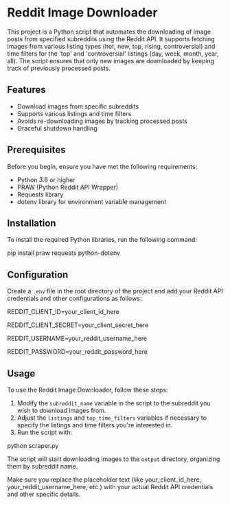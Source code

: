 # Reddit Image Downloader

This project is a Python script that automates the downloading of image posts from specified subreddits using the Reddit API. It supports fetching images from various listing types (hot, new, top, rising, controversial) and time filters for the 'top' and 'controversial' listings (day, week, month, year, all). The script ensures that only new images are downloaded by keeping track of previously processed posts.

## Features

- Download images from specific subreddits
- Supports various listings and time filters
- Avoids re-downloading images by tracking processed posts
- Graceful shutdown handling

## Prerequisites

Before you begin, ensure you have met the following requirements:

- Python 3.6 or higher
- PRAW (Python Reddit API Wrapper)
- Requests library
- dotenv library for environment variable management

## Installation

To install the required Python libraries, run the following command:

pip install praw requests python-dotenv


## Configuration

Create a `.env` file in the root directory of the project and add your Reddit API credentials and other configurations as follows:

REDDIT_CLIENT_ID=your_client_id_here

REDDIT_CLIENT_SECRET=your_client_secret_here

REDDIT_USERNAME=your_reddit_username_here

REDDIT_PASSWORD=your_reddit_password_here



## Usage

To use the Reddit Image Downloader, follow these steps:

1. Modify the `subreddit_name` variable in the script to the subreddit you wish to download images from.
2. Adjust the `listings` and `top_time_filters` variables if necessary to specify the listings and time filters you're interested in.
3. Run the script with:

python scraper.py

The script will start downloading images to the `output` directory, organizing them by subreddit name.

Make sure you replace the placeholder text (like your_client_id_here, your_reddit_username_here, etc.) with your actual Reddit API credentials and other specific details. 
